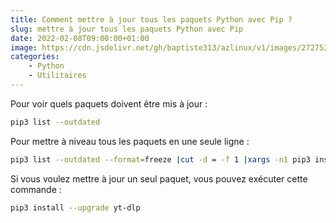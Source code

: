 ```yaml
---
title: Comment mettre à jour tous les paquets Python avec Pip ?
slug: mettre à jour tous les paquets Python avec Pip
date: 2022-02-08T09:00:00+01:00
image: https://cdn.jsdelivr.net/gh/baptiste313/azlinux/v1/images/2727534/raw.webp
categories:
    - Python
    - Utilitaires
---
```


Pour voir quels paquets doivent être mis à jour :

```bash
pip3 list --outdated
```

Pour mettre à niveau tous les paquets en une seule ligne :

```bash
pip3 list --outdated --format=freeze |cut -d = -f 1 |xargs -n1 pip3 install --upgrade
```

Si vous voulez mettre à jour un seul paquet, vous pouvez exécuter cette commande :

```bash
pip3 install --upgrade yt-dlp
```
